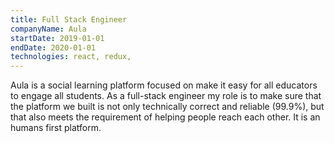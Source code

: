 ```yaml
---
title: Full Stack Engineer
companyName: Aula
startDate: 2019-01-01
endDate: 2020-01-01
technologies: react, redux,
---
```


Aula is a social learning platform focused on make it easy for all educators to engage all students.
As a full-stack engineer my role is to make sure that the platform we built is not only technically correct and
reliable (99.9%), but that also meets the requirement of helping people reach each other. It is an humans first platform.

